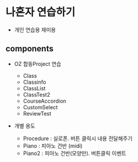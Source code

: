 # 나혼자 연습하기

- 개인 연습용 재미용

## components

- OZ 합동Project 연습

  - Class
  - Classinfo
  - ClassList
  - ClassTest2
  - CourseAccordion
  - CustomSelect
  - ReviewTest

- 개별 용도
  - Procedure : 실로폰. 버튼 클릭시 내용 전달해주기
  - Piano : 피아노 건반 (midi)
  - Piano2 : 피아노 건반(모양만). 버튼클릭 이벤트
